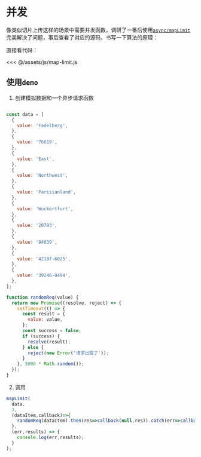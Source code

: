 # 并发

像类似切片上传这样的场景中需要并发函数，调研了一番后使用[`async/mapLimit`](https://github.com/caolan/async/tree/master)完美解决了问题，事后查看了对应的源码，书写一下算法的原理：

直接看代码：

<<< @/assets/js/map-limit.js


## 使用`demo`

1. 创建模拟数据和一个异步请求函数

```js

const data = [
  {
    value: 'Fadelberg',
  },
  {
    value: '76619',
  },
  {
    value: 'East',
  },
  {
    value: 'Northwest',
  },
  {
    value: 'Parisianland',
  },
  {
    value: 'Wuckertfurt',
  },
  {
    value: '20793',
  },
  {
    value: '84639',
  },
  {
    value: '42107-6025',
  },
  {
    value: '39246-0494',
  },
];

function randomReq(value) {
  return new Promise((resolve, reject) => {
    setTimeout(() => {
      const result = {
        value: value,
      };
      const success = false;
      if (success) {
        resolve(result);
      } else {
        reject(new Error('请求出错了'));
      }
    }, 5000 * Math.random());
  });
}
```

2. 调用

```js
mapLimit(
  data,
  3,
  (dataItem,callback)=>{
    randomReq(dataItem).then(res=>callback(null,res)).catch(err=>callback(err))
  },
  (err,results) => {
    console.log(err,results);
  }
);
```
